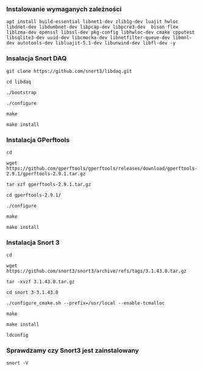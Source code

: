 ### Instalowanie wymaganych zależności
```
apt install build-essential libnet1-dev zlib1g-dev luajit hwloc libdnet-dev libdumbnet-dev libpcap-dev libpcre3-dev  bison flex liblzma-dev openssl libssl-dev pkg-config libhwloc-dev cmake cpputest libsqlite3-dev uuid-dev libcmocka-dev libnetfilter-queue-dev libmnl-dev autotools-dev libluajit-5.1-dev libunwind-dev libfl-dev -y
```
### Insalacja Snort DAQ

```
git clone https://github.com/snort3/libdaq.git
```
```
cd libdaq
```
```
./bootstrap
```
```
./configure
```
```
make
```
```
make install
```
### Instalacja GPerftools
```
cd
```
```
wget https://github.com/gperftools/gperftools/releases/download/gperftools-2.9.1/gperftools-2.9.1.tar.gz
```
```
tar xzf gperftools-2.9.1.tar.gz
```
```
cd gperftools-2.9.1/
```
```
./configure
```
```
make
```
```
make install
```
### Instalacja Snort 3
```
cd
```
```
wget https://github.com/snort3/snort3/archive/refs/tags/3.1.43.0.tar.gz
```
```
tar -xvzf 3.1.43.0.tar.gz
```
```
cd snort 3-3.1.43.0
```
```
./configure_cmake.sh --prefix=/usr/local --enable-tcmalloc
```
```
make
```
```
make install
```
```
ldconfig
```
### Sprawdzamy czy Snort3 jest zainstalowany
```
snort -V
```




